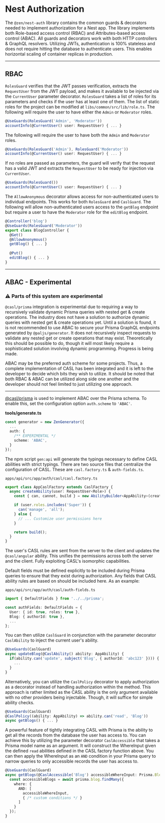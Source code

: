 # Nest Authorization

The `@zen/nest-auth` library contains the common guards & decorators needed to implement authorization for a Nest app. The library implements both Role-based access control (RBAC) and Attributes-based access control (ABAC). All guards and decorators work with both HTTP controllers & GraphQL resolvers.  Utilizing JWTs, authentication is 100% stateless and does not require hitting the database to authenticate users.  This enables horizontal scaling of container replicas in production.

---
## RBAC

`RolesGuard` verifies that the JWT passes verification, extracts the `RequestUser` from the JWT payload, and makes it available to be injected via the `CurrentUser` parameter decorator. `RolesGuard` takes a list of roles for its parameters and checks if the user has at least one of them. The list of static roles for the project can be modified at `libs/common/src/lib/role.ts`.  The following will require the user to have either the `Admin` or `Moderator` roles.

```ts
@UseGuards(RolesGuard('Admin', 'Moderator'))
accountInfo(@CurrentUser() user: RequestUser) { ... }
```

The following will require the user to have both the `Admin` and `Moderator` roles.

```ts
@UseGuards(RolesGuard('Admin'), RolesGuard('Moderator'))
accountInfo(@CurrentUser() user: RequestUser) { ... }
```

If no roles are passed as parameters, the guard will verify that the request has a valid JWT and extracts the `RequestUser` to be ready for injection via `CurrentUser`.

```ts
@UseGuards(RolesGuard())
accountInfo(@CurrentUser() user: RequestUser) { ... }
```

The `AllowAnonymous` decorator allows access for non-authenticated users to individual endpoints. This works for both `RolesGuard` and `CaslGuard`.  The following will allow non-authenticated users access to the `getBlog` endpoint but require a user to have the `Moderator` role for the `editBlog` endpoint.

```ts
@Controller('blog')
@UseGuards(RolesGuard('Moderator'))
export class BlogController {
  @Get()
  @AllowAnonymous()
  getBlog() { ... }
  
  @Put()
  editBlog() { ... }
}
```

---

## ABAC - Experimental

### ⚠️ Parts of this system are experimental
`@casl/prisma` integration is experimental due to requiring a way to recursively validate dynamic Prisma queries with nested get & create operations. The industry does not have a solution to authorize dynamic queries with nested get & create operations yet.  Until a solution is found, it is not recommended to use ABAC to secure your Prisma GraphQL endpoints generated by `@paljs/generator`.  It does not recursively inspect requests to validate any nested get or create operations that may exist.  Theoretically this should be possible to do, though it will most likely require a sophisticated solution involving dynamic programming.  Progress is being made.

ABAC may be the preferred auth scheme for some projects.  Thus, a complete implementation of CASL has been integrated and it is left to the developer to decide which bits they wish to utilize.  It should be noted that both RBAC & ABAC can be utilized along side one another and the developer should not feel limited to just utilizing one approach.

---

[@casl/prisma](https://casl.js.org/v6/en/package/casl-prisma) is used to implement ABAC over the Prisma schema.  To enable this, set the configuration option `auth.scheme` to `'ABAC'`.

**tools/generate.ts**
```ts
const generator = new ZenGenerator({
  ...
  auth: {
    /** EXPERIMENTAL */
    scheme: 'ABAC',
  }
});
```

The npm script `gen:api` will generate the typings necessary to define CASL abilities with strict typings. There are two source files that centralize the configuration of CASL. These are `casl.factory.ts` & `auth-fields.ts`.

`apps/api/src/app/auth/casl/casl.factory.ts`
```ts
export class AppCaslFactory extends CaslFactory {
  async createAbility(user: RequestUser<Role>) {
    const { can, cannot, build } = new AbilityBuilder<AppAbility>(createPrismaAbility);

    if (user.roles.includes('Super')) {
      can('manage', 'all');
    } else {
      // ... Customize user permissions here
    }

    return build();
  }
}
```

The user's CASL rules are sent from the server to the client and updates the `@casl/angular` ability. This unifies the permissions across both the server and the client. Fully exploiting CASL's isomorphic capabilities.

Default fields must be defined explicitly to be included during Prisma queries to ensure that they exist during authorization.  Any fields that CASL ability rules are based on should be included here.  As an example:

`apps/api/src/app/auth/casl/auth-fields.ts`
```ts
import { DefaultFields } from '../../prisma';

const authFields: DefaultFields = {
  User: { id: true, roles: true },
  Blog: { authorId: true },
  ...
};
```

You can then utilize `CaslGuard` in conjunction with the parameter decorator `CaslAbility` to inject the current user's ability.

```ts
@UseGuards(CaslGuard)
async updateBlog(@CaslAbility() ability: AppAbility) { 
  if(ability.can('update', subject('Blog', { authorId: 'abc123' }))) {
    ...
  }
}
```

Alternatively, you can utilize the `CaslPolicy` decorator to apply authorization as a decorator instead of handling authorization within the method.  This approach is rather limited as the CASL ability is the only argument available with no other providers being injectable.  Though, it will suffice for simple ability checks.

```ts
@UseGuards(CaslGuard)
@CaslPolicy((ability: AppAbility) => ability.can('read', 'Blog'))
async getBlogs() { ... }
```

A powerful feature of tightly integrating CASL with Prisma is the ability to get all the records from the database the user has access to.  You can achieve this by utilizing the parameter decorator `CaslAccessible` that takes a Prisma model name as an argument. It will construct the WhereInput given the defined `read` abilities defined in the CASL factory function above.  You can then apply the WhereInput as an `AND` condition in your Prisma query to narrow queries to only accessible records the user has access to.

```ts
@UseGuards(CaslGuard)
async getBlogs(@CaslAccessible('Blog') accessibleWhereInput: Prisma.BlogWhereInput) { 
  const accessibleBlogs = await prisma.blog.findMany({
    where: {
      AND: [
        accessibleWhereInput,
        { /* custom conditions */ }
      ]
    }
  });
}
```